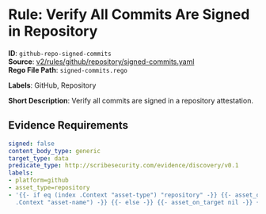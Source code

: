# Rule: Verify All Commits Are Signed in Repository

**ID**: `github-repo-signed-commits`  
**Source**: [v2/rules/github/repository/signed-commits.yaml](scribe-public/sample-policies.git/v2/rules/github/repository/signed-commits.yaml)  
**Rego File Path**: `signed-commits.rego`  

**Labels**: GitHub, Repository

**Short Description**: Verify all commits are signed in a repository attestation.

## Evidence Requirements

```yaml
signed: false
content_body_type: generic
target_type: data
predicate_type: http://scribesecurity.com/evidence/discovery/v0.1
labels:
- platform=github
- asset_type=repository
- '{{- if eq (index .Context "asset-type") "repository" -}} {{- asset_on_target (index
  .Context "asset-name") -}} {{- else -}} {{- asset_on_target nil -}} {{- end -}}'
```
